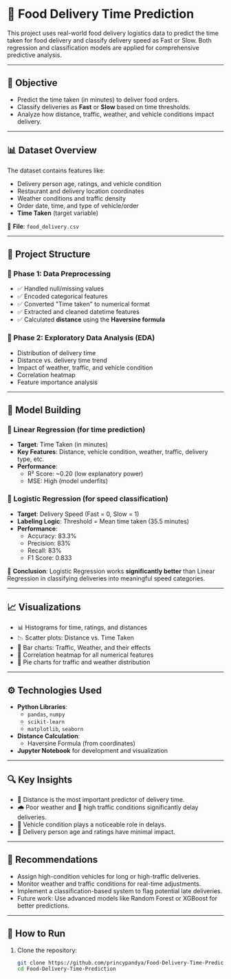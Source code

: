 # 🍱 Food Delivery Time Prediction

This project uses real-world food delivery logistics data to predict the time taken for food delivery and classify delivery speed as Fast or Slow. Both regression and classification models are applied for comprehensive predictive analysis.

---

## 📌 Objective

- Predict the time taken (in minutes) to deliver food orders.
- Classify deliveries as **Fast** or **Slow** based on time thresholds.
- Analyze how distance, traffic, weather, and vehicle conditions impact delivery.

---

## 📊 Dataset Overview

The dataset contains features like:

- Delivery person age, ratings, and vehicle condition
- Restaurant and delivery location coordinates
- Weather conditions and traffic density
- Order date, time, and type of vehicle/order
- **Time Taken** (target variable)

📁 **File**: `food_delivery.csv`

---

## 📂 Project Structure

### 🔹 Phase 1: Data Preprocessing

- ✅ Handled null/missing values
- ✅ Encoded categorical features
- ✅ Converted "Time taken" to numerical format
- ✅ Extracted and cleaned datetime features
- ✅ Calculated **distance** using the **Haversine formula**

### 🔹 Phase 2: Exploratory Data Analysis (EDA)

- Distribution of delivery time
- Distance vs. delivery time trend
- Impact of weather, traffic, and vehicle condition
- Correlation heatmap
- Feature importance analysis

---

## 🔮 Model Building

### 🔸 Linear Regression (for time prediction)

- **Target**: Time Taken (in minutes)
- **Key Features**: Distance, vehicle condition, weather, traffic, delivery type, etc.
- **Performance**:
  - R² Score: ~0.20 (low explanatory power)
  - MSE: High (model underfits)

### 🔸 Logistic Regression (for speed classification)

- **Target**: Delivery Speed (Fast = 0, Slow = 1)
- **Labeling Logic**: Threshold = Mean time taken (35.5 minutes)
- **Performance**:
  - Accuracy: 83.3%
  - Precision: 83%
  - Recall: 83%
  - F1 Score: 0.833

📌 **Conclusion**: Logistic Regression works **significantly better** than Linear Regression in classifying deliveries into meaningful speed categories.

---

## 📈 Visualizations

- 📊 Histograms for time, ratings, and distances
- 📉 Scatter plots: Distance vs. Time Taken
- 📌 Bar charts: Traffic, Weather, and their effects
- 🧮 Correlation heatmap for all numerical features
- 📍 Pie charts for traffic and weather distribution

---

## ⚙️ Technologies Used

- **Python Libraries**:
  - `pandas`, `numpy`
  - `scikit-learn`
  - `matplotlib`, `seaborn`
- **Distance Calculation**:
  - Haversine Formula (from coordinates)
- **Jupyter Notebook** for development and visualization

---

## 🔍 Key Insights

- 🚗 Distance is the most important predictor of delivery time.
- 🌧️ Poor weather and 🛑 high traffic conditions significantly delay deliveries.
- 🚙 Vehicle condition plays a noticeable role in delays.
- 👤 Delivery person age and ratings have minimal impact.

---

## 📢 Recommendations

- Assign high-condition vehicles for long or high-traffic deliveries.
- Monitor weather and traffic conditions for real-time adjustments.
- Implement a classification-based system to flag potential late deliveries.
- Future work: Use advanced models like Random Forest or XGBoost for better predictions.

---

## 📁 How to Run

1. Clone the repository:
   ```bash
   git clone https://github.com/princypandya/Food-Delivery-Time-Prediction.git
   cd Food-Delivery-Time-Prediction
